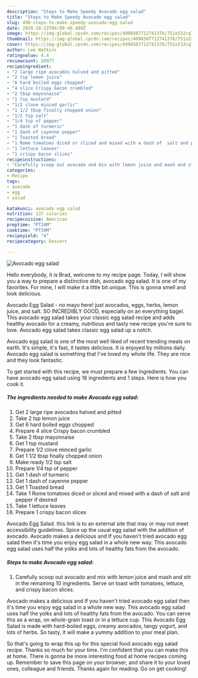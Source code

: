 ```yaml
---
description: "Steps to Make Speedy Avocado egg salad"
title: "Steps to Make Speedy Avocado egg salad"
slug: 490-steps-to-make-speedy-avocado-egg-salad
date: 2020-10-22T04:09:40.489Z
image: https://img-global.cpcdn.com/recipes/4998507712741376/751x532cq70/avocado-egg-salad-recipe-main-photo.jpg
thumbnail: https://img-global.cpcdn.com/recipes/4998507712741376/751x532cq70/avocado-egg-salad-recipe-main-photo.jpg
cover: https://img-global.cpcdn.com/recipes/4998507712741376/751x532cq70/avocado-egg-salad-recipe-main-photo.jpg
author: Lee Watkins
ratingvalue: 4.4
reviewcount: 20977
recipeingredient:
- "2 large ripe avocados halved and pitted"
- "2 tsp lemon juice"
- "6 hard boiled eggs chopped"
- "4 slice Crispy bacon crumbled"
- "2 tbsp mayonnaise"
- "1 tsp mustard"
- "1/2 clove minced garlic"
- "1 1/2 tbsp finally chopped onion"
- "1/2 tsp salt"
- "1/4 tsp of pepper"
- "1 dash of turmeric"
- "1 dash of cayenne pepper"
- "1 Toasted bread"
- "1 Rome tomatoes diced or sliced and mixed with a dash of  salt and pepper if desired"
- "1 lettuce leaves"
- "1 crispy bacon slices"
recipeinstructions:
- "Carefully scoop out avocado and mix with lemon juice and mash and stir in the remaining 10 ingredients. Serve on toast with tomatoes, lettuce, and crispy bacon slices."
categories:
- Recipe
tags:
- avocado
- egg
- salad

katakunci: avocado egg salad 
nutrition: 137 calories
recipecuisine: American
preptime: "PT24M"
cooktime: "PT39M"
recipeyield: "4"
recipecategory: Dessert

---
```



![Avocado egg salad](https://img-global.cpcdn.com/recipes/4998507712741376/751x532cq70/avocado-egg-salad-recipe-main-photo.jpg)

Hello everybody, it is Brad, welcome to my recipe page. Today, I will show you a way to prepare a distinctive dish, avocado egg salad. It is one of my favorites. For mine, I will make it a little bit unique. This is gonna smell and look delicious.

Avocado Egg Salad - no mayo here! just avocados, eggs, herbs, lemon juice, and salt. SO INCREDIBLY GOOD, especially on an everything bagel. This avocado egg salad takes your classic egg salad recipe and adds healthy avocado for a creamy, nutritious and tasty new recipe you&#39;re sure to love. Avocado egg salad takes classic egg salad up a notch.

Avocado egg salad is one of the most well liked of recent trending meals on earth. It's simple, it's fast, it tastes delicious. It is enjoyed by millions daily. Avocado egg salad is something that I've loved my whole life. They are nice and they look fantastic.


To get started with this recipe, we must prepare a few ingredients. You can have avocado egg salad using 16 ingredients and 1 steps. Here is how you cook it.

<!--inarticleads1-->

##### The ingredients needed to make Avocado egg salad:

1. Get 2 large ripe avocados halved and pitted
1. Take 2 tsp lemon juice
1. Get 6 hard boiled eggs chopped
1. Prepare 4 slice Crispy bacon crumbled
1. Take 2 tbsp mayonnaise
1. Get 1 tsp mustard
1. Prepare 1/2 clove minced garlic
1. Get 1 1/2 tbsp finally chopped onion
1. Make ready 1/2 tsp salt
1. Prepare 1/4 tsp of pepper
1. Get 1 dash of turmeric
1. Get 1 dash of cayenne pepper
1. Get 1 Toasted bread
1. Take 1 Rome tomatoes diced or sliced and mixed with a dash of  salt and pepper if desired
1. Take 1 lettuce leaves
1. Prepare 1 crispy bacon slices


Avocado Egg Salad. this link is to an external site that may or may not meet accessibility guidelines. Spice up the usual egg salad with the addition of avocado. Avocado makes a delicious and If you haven&#39;t tried avocado egg salad then it&#39;s time you enjoy egg salad in a whole new way. This avocado egg salad uses half the yolks and lots of healthy fats from the avocado. 

<!--inarticleads2-->

##### Steps to make Avocado egg salad:

1. Carefully scoop out avocado and mix with lemon juice and mash and stir in the remaining 10 ingredients. Serve on toast with tomatoes, lettuce, and crispy bacon slices.


Avocado makes a delicious and If you haven&#39;t tried avocado egg salad then it&#39;s time you enjoy egg salad in a whole new way. This avocado egg salad uses half the yolks and lots of healthy fats from the avocado. You can serve this as a wrap, on whole-grain toast or in a lettuce cup. This Avocado Egg Salad is made with hard-boiled eggs, creamy avocados, tangy yogurt, and lots of herbs. So tasty, it will make a yummy addition to your meal plan. 

So that's going to wrap this up for this special food avocado egg salad recipe. Thanks so much for your time. I'm confident that you can make this at home. There is gonna be more interesting food at home recipes coming up. Remember to save this page on your browser, and share it to your loved ones, colleague and friends. Thanks again for reading. Go on get cooking!
